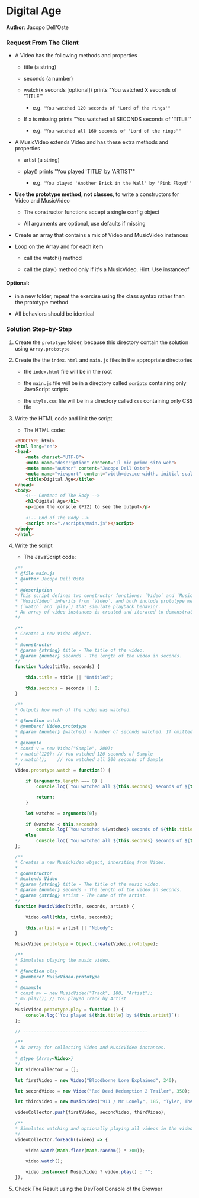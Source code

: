 # Digital Age

**Author**: Jacopo Dell'Oste 

### Request From The Client

- A Video has the following methods and properties

    + title (a string)

    + seconds (a number)

    + watch(x seconds [optional]) prints "You watched X seconds of 'TITLE'"

        - e.g. `"You watched 120 seconds of 'Lord of the rings'"` 

    + If x is missing prints "You watched all SECONDS seconds of 'TITLE'"

        - e.g. `"You watched all 160 seconds of 'Lord of the rings'"`

- A MusicVideo extends Video and has these extra methods and properties

    + artist (a string)

    + play() prints "You played 'TITLE' by 'ARTIST'" 
        
        - e.g. `"You played 'Another Brick in the Wall' by 'Pink Floyd'"`

- **Use the prototype method, not classes**, to write a constructors for Video and MusicVideo

    + The constructor functions accept a single config object

    + All arguments are optional, use defaults if missing

- Create an array that contains a mix of Video and MusicVideo instances

- Loop on the Array and for each item

    + call the watch() method

    + call the play() method only if it's a MusicVideo. Hint: Use instanceof

#### **Optional**:

- in a new folder, repeat the exercise using the class syntax rather than the prototype method

- All behaviors should be identical


### Solution Step-by-Step

1. Create the `prototype` folder, because this directory contain the solution using `Array.prototype`

2. Create the the `index.html` and `main.js` files in the appropriate directories

    * the `index.html` file will be in the root

    * the `main.js` file will be in a directory called `scripts` containing only JavaScript scripts

    * the `style.css` file will be in a directory called `css` containing only CSS file    

3. Write the HTML code and link the script
    
    * The HTML code:

    ```HTML 
    <!DOCTYPE html>
    <html lang="en">
    <head>
        <meta charset="UTF-8">
        <meta name="description" content="Il mio primo sito web">
        <meta name="author" content="Jacopo Dell'Oste">
        <meta name="viewport" content="width=device-width, initial-scale=1.0">
        <title>Digital Age</title>
    </head>
    <body>
        <!-- Content of The Body -->
        <h1>Digital Age</h1>
        <p>open the console (F12) to see the output</p>
        
        <!-- End of The Body -->
        <script src="./scripts/main.js"></script>
    </body>
    </html>
    ```

4. Write the script  

    * The JavaScript code:

    ```javascript
    /**
    * @file main.js
    * @author Jacopo Dell'Oste
    *
    * @description
    * This script defines two constructor functions: `Video` and `MusicVideo`.
    * `MusicVideo` inherits from `Video`, and both include prototype methods 
    * (`watch` and `play`) that simulate playback behavior.
    * An array of video instances is created and iterated to demonstrate usage.
    */

    /**
    * Creates a new Video object.
    *
    * @constructor
    * @param {string} title - The title of the video.
    * @param {number} seconds - The length of the video in seconds.
    */
    function Video(title, seconds) {

        this.title = title || "Untitled";

        this.seconds = seconds || 0;
    }

    /**
    * Outputs how much of the video was watched.
    *
    * @function watch
    * @memberof Video.prototype
    * @param {number} [watched] - Number of seconds watched. If omitted, full video is considered watched.
    *
    * @example
    * const v = new Video("Sample", 200);
    * v.watch(120); // You watched 120 seconds of Sample
    * v.watch();    // You watched all 200 seconds of Sample
    */
    Video.prototype.watch = function() {

        if (arguments.length === 0) {
            console.log(`You watched all ${this.seconds} seconds of ${this.title}`);

            return;
        }

        let watched = arguments[0];

        if (watched < this.seconds)
            console.log(`You watched ${watched} seconds of ${this.title}`);
        else
            console.log(`You watched all ${this.seconds} seconds of ${this.title}`);
    };

    /**
    * Creates a new MusicVideo object, inheriting from Video.
    *
    * @constructor
    * @extends Video
    * @param {string} title - The title of the music video.
    * @param {number} seconds - The length of the video in seconds.
    * @param {string} artist - The name of the artist.
    */
    function MusicVideo(title, seconds, artist) {

        Video.call(this, title, seconds);

        this.artist = artist || "Nobody";
    }

    MusicVideo.prototype = Object.create(Video.prototype);

    /**
    * Simulates playing the music video.
    *
    * @function play
    * @memberof MusicVideo.prototype
    *
    * @example
    * const mv = new MusicVideo("Track", 180, "Artist");
    * mv.play(); // You played Track by Artist
    */
    MusicVideo.prototype.play = function () {
        console.log(`You played ${this.title} by ${this.artist}`);
    };

    // -----------------------------------------------

    /**
    * An array for collecting Video and MusicVideo instances.
    *
    * @type {Array<Video>}
    */
    let videoCollector = [];

    let firstVideo = new Video("Bloodborne Lore Explained", 240);

    let secondVideo = new Video("Red Dead Redemption 2 Trailer", 350);

    let thirdVideo = new MusicVideo("911 / Mr Lonely", 185, "Tyler, The Creator");

    videoCollector.push(firstVideo, secondVideo, thirdVideo);

    /**
    * Simulates watching and optionally playing all videos in the videoCollector.
    */
    videoCollector.forEach((video) => {
        
        video.watch(Math.floor(Math.random() * 300));

        video.watch();

        video instanceof MusicVideo ? video.play() : "";
    });
    ```
    
5. Check The Result using the DevTool Console of the Browser

